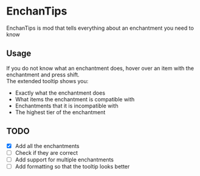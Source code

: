 # EnchanTips
EnchanTips is mod that tells everything about an enchantment you need to know
## Usage
If you do not know what an enchantment does, hover over an item with the enchantment and press shift.  
The extended tooltip shows you:
- Exactly what the enchantment does
- What items the enchantment is compatible with
- Enchantments that it is incompatible with
- The highest tier of the enchantment
## TODO
- [x] Add all the enchantments
- [ ] Check if they are correct
- [ ] Add support for multiple enchantments
- [ ] Add formatting so that the tooltip looks better
